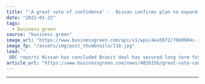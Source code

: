 ```yaml
---
title: "'A great vote of confidence' -  Nissan confirms plan to expand UK electric vehicle manufacturing"
date: "2021-01-22"
tags: 
  - business green
source: "business green"
image_url: "https://www.businessgreen.com/api/v1/wps/4ea5072/7060904c-f40a-450d-a6bc-81225c6a07e6/1/nissan-leaf-production-185x114.jpg"
image_fp: "/assets/img/post_thumbnails/118.jpg"
lead: "
 BBC reports Nissan has concluded Brexit deal has secured long term future for Sunderland factory ..."
article_url: "https://www.businessgreen.com/news/4026156/great-vote-confidence-nissan-confirms-plan-expand-uk-electric-vehicle-manufacturing"
---
```


---
